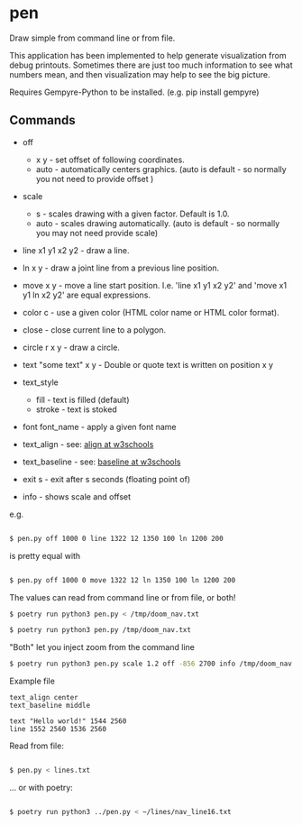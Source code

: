 # pen

Draw simple from command line or from file.

This application has been implemented to help generate visualization from debug
printouts. Sometimes there are just too much information to see what numbers mean, and
then visualization may help to see the big picture.


Requires Gempyre-Python to be installed. (e.g. pip install gempyre) 

## Commands

* off 
    * x y - set offset of following coordinates. 
    * auto - automatically centers graphics. (auto is default - so normally you not need to provide offset )
  
* scale 
    * s - scales drawing with a given factor. Default is 1.0.
    * auto - scales drawing automatically. (auto is default - so normally you may not need provide scale)

* line x1 y1 x2 y2 - draw a line.

* ln x y  - draw a joint line from a previous line position.

* move x y - move a line start position. I.e. 'line x1 y1 x2 y2' and 'move x1 y1 ln x2 y2' are equal expressions.  
  
* color c - use a given color (HTML color name or HTML color format).

* close -  close current line to a polygon.

* circle r x y - draw a circle.

* text "some text" x y - Double or quote text is written on position x y

* text_style
    * fill - text is filled (default)
    * stroke - text is stoked

* font font_name - apply a given font name

* text_align - see: [align at w3schools](https://www.w3schools.com/graphics/canvas_text_alignment.asp#:~:text=To%20align%20text%20in%20the,the%20horizontal%20alignment%20of%20text)
* text_baseline - see: [baseline at w3schools](https://www.w3schools.com/tags/canvas_textbaseline.asp)

* exit s - exit after s seconds (floating point of)

* info - shows scale and offset

e.g.

```bash

$ pen.py off 1000 0 line 1322 12 1350 100 ln 1200 200

```

is pretty equal with 

```bash

$ pen.py off 1000 0 move 1322 12 ln 1350 100 ln 1200 200

```

The values can read from command line or from file, or both!

```bash
$ poetry run python3 pen.py < /tmp/doom_nav.txt
```

```bash
$ poetry run python3 pen.py /tmp/doom_nav.txt
```

"Both" let you inject zoom from the command line 
```bash
$ poetry run python3 pen.py scale 1.2 off -856 2700 info /tmp/doom_nav.txt
```

Example file

```
text_align center
text_baseline middle

text "Hello world!" 1544 2560
line 1552 2560 1536 2560
```

Read from file:

```bash

$ pen.py < lines.txt

```

... or with poetry:

```bash

$ poetry run python3 ../pen.py < ~/lines/nav_line16.txt

```


